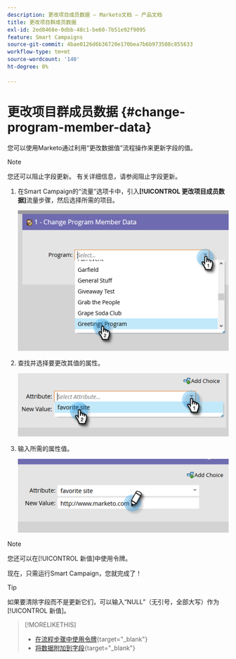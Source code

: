 ```yaml
---
description: 更改项目成员数据 — Marketo文档 — 产品文档
title: 更改项目群成员数据
exl-id: 2ed8468e-0dbb-48c1-be60-7b51e92f9095
feature: Smart Campaigns
source-git-commit: 4bae0126d6b36720e170bea7b6b973508c855633
workflow-type: tm+mt
source-wordcount: '140'
ht-degree: 0%

---
```


# 更改项目群成员数据 {#change-program-member-data}

您可以使用Marketo通过利用“更改数据值”流程操作来更新字段的值。

>[!NOTE]
>
>您还可以阻止字段更新。 有关详细信息，请参阅阻止字段更新。

1. 在Smart Campaign的“流量”选项卡中，引入&#x200B;**[!UICONTROL 更改项目成员数据]**&#x200B;流量步骤，然后选择所需的项目。

   ![](assets/change-program-member-data-1.png)

1. 查找并选择要更改其值的属性。

   ![](assets/change-program-member-data-2.png)

1. 输入所需的属性值。

   ![](assets/change-program-member-data-3.png)

>[!NOTE]
>
>您还可以在[!UICONTROL 新值]中使用令牌。

现在，只需运行Smart Campaign，您就完成了！

>[!TIP]
>
>如果要清除字段而不是更新它们，可以输入“NULL”（无引号，全部大写）作为[!UICONTROL 新值]。

>[!MORELIKETHIS]
>
>* [在流程步骤中使用令牌](/help/marketo/product-docs/core-marketo-concepts/smart-campaigns/flow-actions/use-tokens-in-flow-steps.md){target="_blank"}
>* [将数据附加到字段](/help/marketo/product-docs/core-marketo-concepts/smart-campaigns/flow-actions/append-data-to-a-field.md){target="_blank"}
